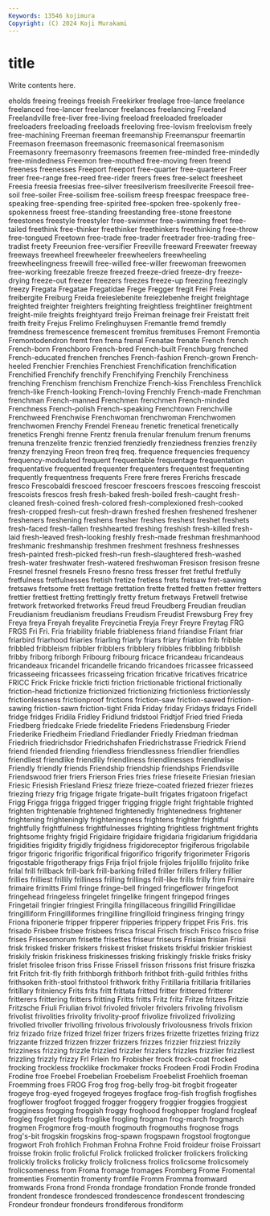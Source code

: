 ```yaml
---
Keywords: 13546 kojimura
Copyright: (C) 2024 Koji Murakami
---
```


# title

Write contents here.



eholds freeing freeings freeish Freekirker freelage
free-lance freelance freelanced free-lancer freelancer freelances freelancing Freeland Freelandville free-liver
free-living freeload freeloaded freeloader freeloaders freeloading freeloads freeloving free-lovism freelovism
freely free-machining Freeman freeman freemanship Freemanspur freemartin Freemason freemason freemasonic
freemasonical freemasonism Freemasonry freemasonry freemasons freemen free-minded free-mindedly free-mindedness Freemon
free-mouthed free-moving freen freend freeness freenesses Freeport freeport free-quarter free-quarterer
Freer freer free-range free-reed free-rider freers frees free-select freesheet Freesia
freesia freesias free-silver freesilverism freesilverite Freesoil free-soil free-soiler Free-soilism free-soilism
freesp freespac freespace free-speaking free-spending free-spirited free-spoken free-spokenly free-spokenness freest
free-standing freestanding free-stone freestone freestones freestyle freestyler free-swimmer free-swimming freet
free-tailed freethink free-thinker freethinker freethinkers freethinking free-throw free-tongued Freetown free-trade
free-trader freetrader free-trading free-tradist freety Freeunion free-versifier Freeville freeward Freewater
freeway freeways freewheel freewheeler freewheelers freewheeling freewheelingness freewill free-willed free-willer
freewoman freewomen free-working freezable freeze freezed freeze-dried freeze-dry freeze-drying freeze-out
freezer freezers freezes freeze-up freezing freezingly freezy Fregata Fregatae Fregatidae
Frege Fregger fregit Frei Freia freibergite Freiburg Freida freieslebenite freiezlebenhe
freight freightage freighted freighter freighters freighting freightless freightliner freightment freight-mile
freights freightyard freijo Freiman freinage freir Freistatt freit freith freity
Frejus Frelimo Frelinghuysen Fremantle fremd fremdly fremdness fremescence fremescent fremitus
fremituses Fremont Fremontia Fremontodendron fremt fren frena frenal Frenatae frenate
French french French-born Frenchboro French-bred French-built Frenchburg frenched French-educated frenchen
frenches French-fashion French-grown French-heeled Frenchier Frenchies Frenchiest Frenchification frenchification Frenchified
Frenchify frenchify Frenchifying Frenchily Frenchiness frenching Frenchism frenchism Frenchize French-kiss
Frenchless Frenchlick french-like French-looking French-loving Frenchly French-made Frenchman frenchman French-manned
Frenchmen frenchmen French-minded Frenchness French-polish French-speaking Frenchtown Frenchville Frenchweed Frenchwise
Frenchwoman frenchwoman Frenchwomen frenchwomen Frenchy Frendel Freneau frenetic frenetical frenetically
frenetics Frenghi frenne Frentz frenula frenular frenulum frenum frenums frenuna
frenzelite frenzic frenzied frenziedly frenziedness frenzies frenzily frenzy frenzying Freon
freon freq freq. frequence frequencies frequency frequency-modulated frequent frequentable frequentage
frequentation frequentative frequented frequenter frequenters frequentest frequenting frequently frequentness frequents
Frere frere freres Frerichs frescade fresco Frescobaldi frescoed frescoer frescoers
frescoes frescoing frescoist frescoists frescos fresh fresh-baked fresh-boiled fresh-caught fresh-cleaned
fresh-coined fresh-colored fresh-complexioned fresh-cooked fresh-cropped fresh-cut fresh-drawn freshed freshen freshened
freshener fresheners freshening freshens fresher freshes freshest freshet freshets fresh-faced
fresh-fallen freshhearted freshing freshish fresh-killed fresh-laid fresh-leaved fresh-looking freshly fresh-made
freshman freshmanhood freshmanic freshmanship freshmen freshment freshness freshnesses fresh-painted fresh-picked
fresh-run fresh-slaughtered fresh-washed fresh-water freshwater fresh-watered freshwoman Fresison fresison fresne
Fresnel fresnel fresnels Fresno fresno fress fresser fret fretful fretfully
fretfulness fretfulnesses fretish fretize fretless frets fretsaw fret-sawing fretsaws fretsome
frett frettage frettation frette fretted fretten fretter fretters frettier frettiest
fretting frettingly fretty fretum fretways Fretwell fretwise fretwork fretworked fretworks
Freud freud Freudberg Freudian freudian Freudianism freudianism freudians Freudism Freudist
Frewsburg Frey frey Freya freya Freyah freyalite Freycinetia Freyja Freyr
Freyre Freytag FRG FRGS Fri Fri. Fria friability friable friableness
friand friandise Friant friar friarbird friarhood friaries friarling friarly friars
friary friation frib fribble fribbled fribbleism fribbler fribblers fribblery fribbles
fribbling fribblish fribby friborg friborgh Fribourg fribourg fricace fricandeau fricandeaus
fricandeaux fricandel fricandelle fricando fricandoes fricassee fricasseed fricasseeing fricassees fricasseing
frication fricative fricatives fricatrice FRICC Frick Fricke frickle fricti friction
frictionable frictional frictionally friction-head frictionize frictionized frictionizing frictionless frictionlessly frictionlessness
frictionproof frictions friction-saw friction-sawed friction-sawing friction-sawn friction-tight Frida Friday friday
Fridays fridays Fridell fridge fridges Fridila Fridley Fridlund fridstool Fridtjof
Fried fried Frieda Friedberg friedcake Friede friedelite Friedens Friedensburg Frieder
Friederike Friedheim Friedland Friedlander Friedly Friedman friedman Friedrich friedrichsdor Friedrichshafen
Friedrichstrasse Friedrick Friend friend friended friending friendless friendlessness friendlier friendlies
friendliest friendlike friendlily friendliness friendlinesses friendliwise Friendly friendly friends Friendship
friendship friendships Friendsville Friendswood frier friers Frierson Fries fries friese
frieseite Friesian friesian Friesic Friesish Friesland Friesz frieze frieze-coated friezed
friezer friezes friezing friezy frig frigage frigate frigate-built frigates frigatoon
frigefact Frigg Frigga frigga frigged frigger frigging friggle fright frightable
frighted frighten frightenable frightened frightenedly frightenedness frightener frightening frighteningly frighteningness
frightens frighter frightful frightfully frightfulness frightfulnesses frighting frightless frightment frights
frightsome frighty frigid Frigidaire frigidaire frigidaria frigidarium frigiddaria frigidities frigidity
frigidly frigidness frigidoreceptor frigiferous frigolabile frigor frigoric frigorific frigorifical frigorifico
frigorify frigorimeter Frigoris frigostable frigotherapy frigs Frija frijol frijole frijoles
frijolillo frijolito frike frilal frill frillback frill-bark frill-barking frilled friller
frillers frillery frillier frillies frilliest frillily frilliness frilling frillings frill-like
frills frilly frim Frimaire frimaire frimitts Friml fringe fringe-bell fringed
fringeflower fringefoot fringehead fringeless fringelet fringelike fringent fringepod fringes Fringetail
fringier fringiest Fringilla fringillaceous fringillid Fringillidae fringilliform Fringilliformes fringilline fringilloid
fringiness fringing fringy Friona friponerie fripper fripperer fripperies frippery frippet
Fris Fris. fris frisado Frisbee frisbee frisbees frisca friscal Frisch
frisch Frisco frisco frise frises Frisesomorum frisette frisettes friseur friseurs
Frisian frisian Frisii frisk frisked frisker friskers friskest frisket friskets
friskful friskier friskiest friskily friskin friskiness friskinesses frisking friskingly friskle
frisks frisky frislet frisolee frison friss Frisse Frissell frisson frissons
frist frisure friszka frit Fritch frit-fly frith frithborgh frithborh frithbot
frith-guild frithles friths frithsoken frith-stool frithstool frithwork frithy Fritillaria fritillaria
fritillaries fritillary fritniency Frits frits fritt frittata fritted fritter frittered
fritterer fritterers frittering fritters fritting Fritts fritts Fritz fritz Fritze
fritzes Fritzie Fritzsche Friuli Friulian frivol frivoled frivoler frivolers frivoling
frivolism frivolist frivolities frivolity frivolity-proof frivolize frivolized frivolizing frivolled frivoller
frivolling frivolous frivolously frivolousness frivols frixion friz frizado frize frized
frizel frizer frizers frizes frizette frizettes frizing frizz frizzante frizzed
frizzen frizzer frizzers frizzes frizzier frizziest frizzily frizziness frizzing frizzle
frizzled frizzler frizzlers frizzles frizzlier frizzliest frizzling frizzly frizzy Frl
Frlein fro Frobisher frock frock-coat frocked frocking frockless frocklike frockmaker
frocks Frodeen Frodi Frodin Frodina Frodine froe Froebel Froebelian Froebelism
Froebelist Froehlich froeman Froemming froes FROG Frog frog frog-belly frog-bit
frogbit frogeater frogeye frog-eyed frogeyed frogeyes frogface frog-fish frogfish frogfishes
frogflower frogfoot frogged frogger froggery froggier froggies froggiest frogginess frogging
froggish froggy froghood froghopper frogland frogleaf frogleg froglet froglets froglike
frogling frogman frog-march frogmarch frogmen Frogmore frog-mouth frogmouth frogmouths frognose
frogs frog's-bit frogskin frogskins frog-spawn frogspawn frogstool frogtongue frogwort Froh
frohlich Frohman Frohna Frohne Froid froideur froise Froissart froisse frokin
frolic frolicful Frolick frolicked frolicker frolickers frolicking frolickly frolicks frolicky
frolicly frolicness frolics frolicsome frolicsomely frolicsomeness from Froma fromage fromages
Fromberg Frome Fromental fromenties Fromentin fromenty fromfile Fromm Fromma fromward
fromwards Frona frond Fronda frondage frondation Fronde fronde fronded frondent
frondesce frondesced frondescence frondescent frondescing Frondeur frondeur frondeurs frondiferous frondiform
